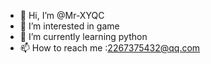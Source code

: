- 👋 Hi, I’m @Mr-XYQC
- 👀 I’m interested in game
- 🌱 I’m currently learning python
- 📫 How to reach me :2267375432@qq.com
